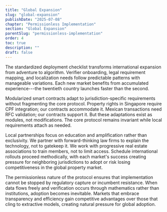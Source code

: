 ```yaml
---
title: "Global Expansion"
slug: "global-expansion"
publishDate: "2025-07-08"
chapter: "Permissionless Implementation"
section: "Global Expansion"
parentSlug: "permissionless-implementation"
order: 4
toc: true
description: ""
draft: false
---
```


The standardized deployment checklist transforms international expansion from adventure to algorithm. Verifier onboarding, legal requirement mapping, and localization needs follow predictable patterns with manageable variations. Each new market benefits from accumulated experience---the twentieth country launches faster than the second.

Modularized smart contracts adapt to jurisdiction-specific requirements without fragmenting the core protocol. Property rights in Singapore require CPF integration; our contracts accommodate it. Mexican transactions need RFC validation; our contracts support it. But these adaptations exist as modules, not modifications. The core protocol remains invariant while local requirements attach as needed.

Local partnerships focus on education and amplification rather than exclusivity. We partner with forward-thinking law firms to explain the technology, not to gatekeep it. We work with progressive real estate associations to train members, not to limit access. Schedule international rollouts proceed methodically, with each market's success creating pressure for neighboring jurisdictions to adopt or risk losing competitiveness in the global property market.

The permissionless nature of the protocol ensures that implementation cannot be stopped by regulatory capture or incumbent resistance. When data flows freely and verification occurs through mathematics rather than institutions, adoption becomes inevitable. Markets that embrace transparency and efficiency gain competitive advantages over those that cling to extractive models, creating natural pressure for global adoption.
